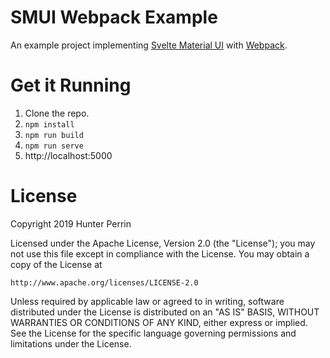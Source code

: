 # SMUI Webpack Example

An example project implementing [Svelte Material UI](https://github.com/hperrin/svelte-material-ui) with [Webpack](https://webpack.js.org/).

# Get it Running

1. Clone the repo.
2. `npm install`
3. `npm run build`
4. `npm run serve`
5. http://localhost:5000

# License

Copyright 2019 Hunter Perrin

Licensed under the Apache License, Version 2.0 (the "License");
you may not use this file except in compliance with the License.
You may obtain a copy of the License at

    http://www.apache.org/licenses/LICENSE-2.0

Unless required by applicable law or agreed to in writing, software
distributed under the License is distributed on an "AS IS" BASIS,
WITHOUT WARRANTIES OR CONDITIONS OF ANY KIND, either express or implied.
See the License for the specific language governing permissions and
limitations under the License.

